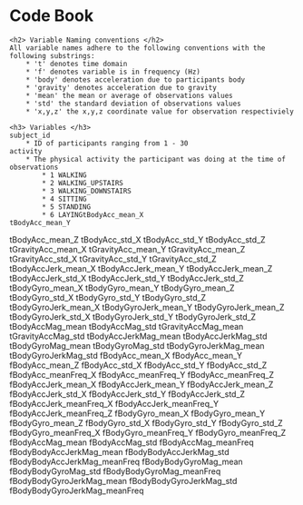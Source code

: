 <h1> Code Book </h1>
    
    <h2> Variable Naming conventions </h2>
    All variable names adhere to the following conventions with the following substrings:
    	* 't' denotes time domain
    	* 'f' denotes variable is in frequency (Hz)
    	* 'body' denotes acceleration due to participants body
    	* 'gravity' denotes acceleration due to gravity
    	* 'mean' the mean or average of observations values
    	* 'std' the standard deviation of observations values
    	* 'x,y,z' the x,y,z coordinate value for observation respectiviely
    	
    <h3> Variables </h3>
    subject_id
    	* ID of participants ranging from 1 - 30
    activity
    	* The physical activity the participant was doing at the time of observations
    		* 1 WALKING
    		* 2 WALKING_UPSTAIRS
    		* 3 WALKING_DOWNSTAIRS
    		* 4 SITTING
    		* 5 STANDING
    		* 6 LAYINGtBodyAcc_mean_X
    tBodyAcc_mean_Y
  
  tBodyAcc_mean_Z
  tBodyAcc_std_X
  tBodyAcc_std_Y
  tBodyAcc_std_Z
  tGravityAcc_mean_X
  tGravityAcc_mean_Y
  tGravityAcc_mean_Z
  tGravityAcc_std_X
  tGravityAcc_std_Y
  tGravityAcc_std_Z
  tBodyAccJerk_mean_X
  tBodyAccJerk_mean_Y
  tBodyAccJerk_mean_Z
  tBodyAccJerk_std_X
  tBodyAccJerk_std_Y
  tBodyAccJerk_std_Z
  tBodyGyro_mean_X
  tBodyGyro_mean_Y
  tBodyGyro_mean_Z
  tBodyGyro_std_X
  tBodyGyro_std_Y
  tBodyGyro_std_Z
  tBodyGyroJerk_mean_X
  tBodyGyroJerk_mean_Y
  tBodyGyroJerk_mean_Z
  tBodyGyroJerk_std_X
  tBodyGyroJerk_std_Y
  tBodyGyroJerk_std_Z
  tBodyAccMag_mean
  tBodyAccMag_std
  tGravityAccMag_mean
  tGravityAccMag_std
  tBodyAccJerkMag_mean
  tBodyAccJerkMag_std
  tBodyGyroMag_mean
  tBodyGyroMag_std
  tBodyGyroJerkMag_mean
  tBodyGyroJerkMag_std
  fBodyAcc_mean_X
  fBodyAcc_mean_Y
  fBodyAcc_mean_Z
  fBodyAcc_std_X
  fBodyAcc_std_Y
  fBodyAcc_std_Z
  fBodyAcc_meanFreq_X
  fBodyAcc_meanFreq_Y
  fBodyAcc_meanFreq_Z
  fBodyAccJerk_mean_X
  fBodyAccJerk_mean_Y
  fBodyAccJerk_mean_Z
  fBodyAccJerk_std_X
  fBodyAccJerk_std_Y
  fBodyAccJerk_std_Z
  fBodyAccJerk_meanFreq_X
  fBodyAccJerk_meanFreq_Y
  fBodyAccJerk_meanFreq_Z
  fBodyGyro_mean_X
  fBodyGyro_mean_Y
  fBodyGyro_mean_Z
  fBodyGyro_std_X
  fBodyGyro_std_Y
  fBodyGyro_std_Z
  fBodyGyro_meanFreq_X
  fBodyGyro_meanFreq_Y
  fBodyGyro_meanFreq_Z
  fBodyAccMag_mean
  fBodyAccMag_std
  fBodyAccMag_meanFreq
  fBodyBodyAccJerkMag_mean
  fBodyBodyAccJerkMag_std
  fBodyBodyAccJerkMag_meanFreq
  fBodyBodyGyroMag_mean
  fBodyBodyGyroMag_std
  fBodyBodyGyroMag_meanFreq
  fBodyBodyGyroJerkMag_mean
  fBodyBodyGyroJerkMag_std
  fBodyBodyGyroJerkMag_meanFreq